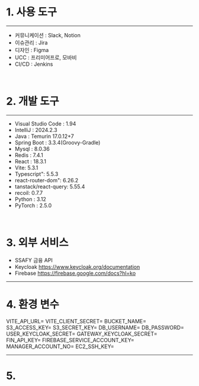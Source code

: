 # 1. 사용 도구

---

- 커뮤니케이션 : Slack, Notion
- 이슈관리 : Jira
- 디자인 : Figma
- UCC : 프리미어프로, 모바비
- CI/CD : Jenkins

<br>

# 2. 개발 도구

---

 - Visual Studio Code : 1.94
 - IntelliJ : 2024.2.3
 - Java : Temurin 17.0.12+7
 - Spring Boot : 3.3.4(Groovy-Gradle)
 - Mysql : 8.0.36
 - Redis : 7.4.1
 - React : 18.3.1
 - Vite: 5.3.1
 - Typescript": 5.5.3
 - react-router-dom": 6.26.2
 - tanstack/react-query: 5.55.4
 - recoil: 0.7.7
 - Python : 3.12
 - PyTorch : 2.5.0

 <br>

 # 3. 외부 서비스
 - SSAFY 금융 API
 - Keycloak
   https://www.keycloak.org/documentation
 - Firebase
   https://firebase.google.com/docs?hl=ko

---

# 4. 환경 변수
VITE_API_URL=
VITE_CLIENT_SECRET=
BUCKET_NAME=
S3_ACCESS_KEY=
S3_SECRET_KEY=
DB_USERNAME=
DB_PASSWORD=
USER_KEYCLOAK_SECRET=
GATEWAY_KEYCLOAK_SECRET=
FIN_API_KEY=
FIREBASE_SERVICE_ACCOUNT_KEY=
MANAGER_ACCOUNT_NO=
EC2_SSH_KEY=

---

# 5. 

 